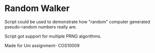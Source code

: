 # Random Walker
Script could be used to demonstrate how "random" computer generated pseudo-random numbers really are. 

Script got support for multiple PRNG algorithms.

Made for Uni assignment- COS10009